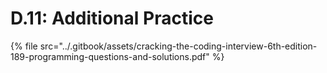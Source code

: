 # D.11: Additional Practice

{% file src="../.gitbook/assets/cracking-the-coding-interview-6th-edition-189-programming-questions-and-solutions.pdf" %}

